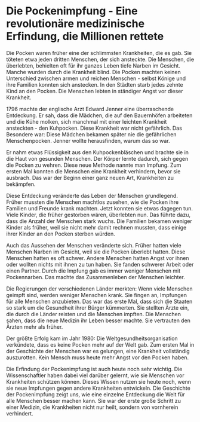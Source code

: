 # Die Pockenimpfung - Eine revolutionäre medizinische Erfindung, die Millionen rettete


Die Pocken waren früher eine der schlimmsten Krankheiten, die es gab. Sie töteten etwa jeden dritten Menschen, der sich ansteckte. Die Menschen, die überlebten, behielten oft für ihr ganzes Leben tiefe Narben im Gesicht. Manche wurden durch die Krankheit blind. Die Pocken machten keinen Unterschied zwischen armen und reichen Menschen - selbst Könige und ihre Familien konnten sich anstecken. In den Städten starb jedes zehnte Kind an den Pocken. Die Menschen lebten in ständiger Angst vor dieser Krankheit.

1796 machte der englische Arzt Edward Jenner eine überraschende Entdeckung. Er sah, dass die Mädchen, die auf den Bauernhöfen arbeiteten und die Kühe molken, sich manchmal mit einer leichten Krankheit ansteckten - den Kuhpocken. Diese Krankheit war nicht gefährlich. Das Besondere war: Diese Mädchen bekamen später nie die gefährlichen Menschenpocken. Jenner wollte herausfinden, warum das so war.

Er nahm etwas Flüssigkeit aus den Kuhpockenbläschen und brachte sie in die Haut von gesunden Menschen. Der Körper lernte dadurch, sich gegen die Pocken zu wehren. Diese neue Methode nannte man Impfung. Zum ersten Mal konnten die Menschen eine Krankheit verhindern, bevor sie ausbrach. Das war der Beginn einer ganz neuen Art, Krankheiten zu bekämpfen.

Diese Entdeckung veränderte das Leben der Menschen grundlegend. Früher mussten die Menschen machtlos zusehen, wie die Pocken ihre Familien und Freunde krank machten. Jetzt konnten sie etwas dagegen tun. Viele Kinder, die früher gestorben wären, überlebten nun. Das führte dazu, dass die Anzahl der Menschen stark wuchs. Die Familien bekamen weniger Kinder als früher, weil sie nicht mehr damit rechnen mussten, dass einige ihrer Kinder an den Pocken sterben würden.

Auch das Aussehen der Menschen veränderte sich. Früher hatten viele Menschen Narben im Gesicht, weil sie die Pocken überlebt hatten. Diese Menschen hatten es oft schwer. Andere Menschen hatten Angst vor ihnen oder wollten nichts mit ihnen zu tun haben. Sie fanden schwerer Arbeit oder einen Partner. Durch die Impfung gab es immer weniger Menschen mit Pockennarben. Das machte das Zusammenleben der Menschen leichter.

Die Regierungen der verschiedenen Länder merkten: Wenn viele Menschen geimpft sind, werden weniger Menschen krank. Sie fingen an, Impfungen für alle Menschen anzubieten. Das war das erste Mal, dass sich die Staaten so stark um die Gesundheit ihrer Bürger kümmerten. Sie stellten Ärzte ein, die durch die Länder reisten und die Menschen impften. Die Menschen sahen, dass die neue Medizin ihr Leben besser machte. Sie vertrauten den Ärzten mehr als früher.

Der größte Erfolg kam im Jahr 1980: Die Weltgesundheitsorganisation verkündete, dass es keine Pocken mehr auf der Welt gab. Zum ersten Mal in der Geschichte der Menschen war es gelungen, eine Krankheit vollständig auszurotten. Kein Mensch muss heute mehr Angst vor den Pocken haben.

Die Erfindung der Pockenimpfung ist auch heute noch sehr wichtig. Die Wissenschaftler haben dabei viel darüber gelernt, wie sie Menschen vor Krankheiten schützen können. Dieses Wissen nutzen sie heute noch, wenn sie neue Impfungen gegen andere Krankheiten entwickeln. Die Geschichte der Pockenimpfung zeigt uns, wie eine einzelne Entdeckung die Welt für alle Menschen besser machen kann. Sie war der erste große Schritt zu einer Medizin, die Krankheiten nicht nur heilt, sondern von vornherein verhindert.